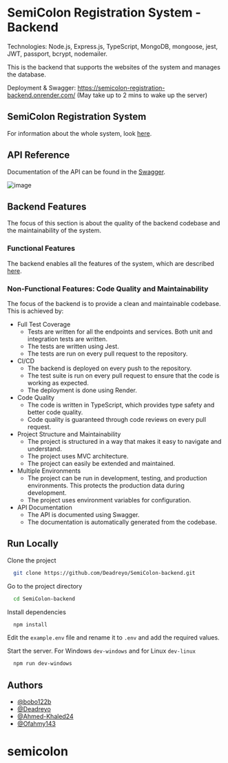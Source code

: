 # SemiColon Registration System - Backend

Technologies: Node.js, Express.js, TypeScript, MongoDB, mongoose, jest, JWT, passport, bcrypt, nodemailer.

This is the backend that supports the websites of the system and manages the database.

Deployment & Swagger: https://semicolon-registration-backend.onrender.com/ (May take up to 2 mins to wake up the server)

## SemiColon Registration System

For information about the whole system, look [here](https://github.com/Deadreyo/SemiColon-dashboard-frontend?tab=readme-ov-file#semicolon-registration-system).

## API Reference

Documentation of the API can be found in the [Swagger](https://semicolon-registration-backend.onrender.com/).

![image](https://github.com/Deadreyo/SemiColon-backend/assets/52013393/6499d2d4-73c4-4713-9dd0-f0d768a44d12)

## Backend Features

The focus of this section is about the quality of the backend codebase and the maintainability of the system.

### Functional Features

The backend enables all the features of the system, which are described [here](https://github.com/Deadreyo/SemiColon-dashboard-frontend?tab=readme-ov-file#semicolon-registration-system-features).

### Non-Functional Features: Code Quality and Maintainability

The focus of the backend is to provide a clean and maintainable codebase. This is achieved by:

- Full Test Coverage
    - Tests are written for all the endpoints and services. Both unit and integration tests are written.
    - The tests are written using Jest.
    - The tests are run on every pull request to the repository.
- CI/CD
    - The backend is deployed on every push to the repository.
    - The test suite is run on every pull request to ensure that the code is working as expected.
    - The deployment is done using Render.
- Code Quality
    - The code is written in TypeScript, which provides type safety and better code quality.
    - Code quality is guaranteed through code reviews on every pull request.
- Project Structure and Maintainability
    - The project is structured in a way that makes it easy to navigate and understand.
    - The project uses MVC architecture.
    - The project can easily be extended and maintained.
- Multiple Environments
    - The project can be run in development, testing, and production environments. This protects the production data during development.
    - The project uses environment variables for configuration.
- API Documentation
    - The API is documented using Swagger.
    - The documentation is automatically generated from the codebase.

## Run Locally

Clone the project

```bash
  git clone https://github.com/Deadreyo/SemiColon-backend.git
```

Go to the project directory

```bash
  cd SemiColon-backend
```

Install dependencies

```bash
  npm install
```

Edit the `example.env` file and rename it to `.env` and add the required values.

Start the server. For Windows `dev-windows` and for Linux `dev-linux`

```bash
  npm run dev-windows
```

## Authors

- [@bobo122b](https://github.com/bobo122b)
- [@Deadreyo](https://github.com/Deadreyo)
- [@Ahmed-Khaled24](https://github.com/Ahmed-Khaled24)
- [@Ofahmy143](https://github.com/Ofahmy143)
# semicolon

